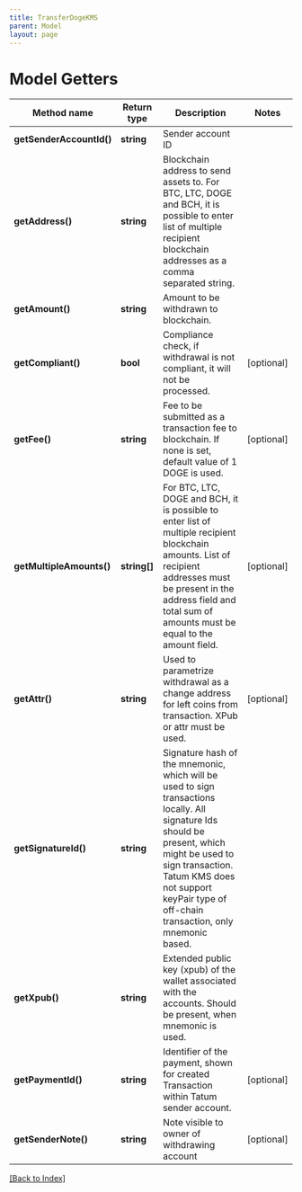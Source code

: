 ```yaml
---
title: TransferDogeKMS
parent: Model
layout: page
---
```


# Model Getters

Method name | Return type | Description | Notes
------------ | ------------- | ------------- | -------------
**getSenderAccountId()** | **string** | Sender account ID |
**getAddress()** | **string** | Blockchain address to send assets to. For BTC, LTC, DOGE and BCH, it is possible to enter list of multiple recipient blockchain addresses as a comma separated string. |
**getAmount()** | **string** | Amount to be withdrawn to blockchain. |
**getCompliant()** | **bool** | Compliance check, if withdrawal is not compliant, it will not be processed. | [optional]
**getFee()** | **string** | Fee to be submitted as a transaction fee to blockchain. If none is set, default value of 1 DOGE is used. | [optional]
**getMultipleAmounts()** | **string[]** | For BTC, LTC, DOGE and BCH, it is possible to enter list of multiple recipient blockchain amounts. List of recipient addresses must be present in the address field and total sum of amounts must be equal to the amount field. | [optional]
**getAttr()** | **string** | Used to parametrize withdrawal as a change address for left coins from transaction. XPub or attr must be used. | [optional]
**getSignatureId()** | **string** | Signature hash of the mnemonic, which will be used to sign transactions locally. All signature Ids should be present, which might be used to sign transaction. Tatum KMS does not support keyPair type of off-chain transaction, only mnemonic based. |
**getXpub()** | **string** | Extended public key (xpub) of the wallet associated with the accounts. Should be present, when mnemonic is used. |
**getPaymentId()** | **string** | Identifier of the payment, shown for created Transaction within Tatum sender account. | [optional]
**getSenderNote()** | **string** | Note visible to owner of withdrawing account | [optional]

[[Back to Index]](../index.md)
